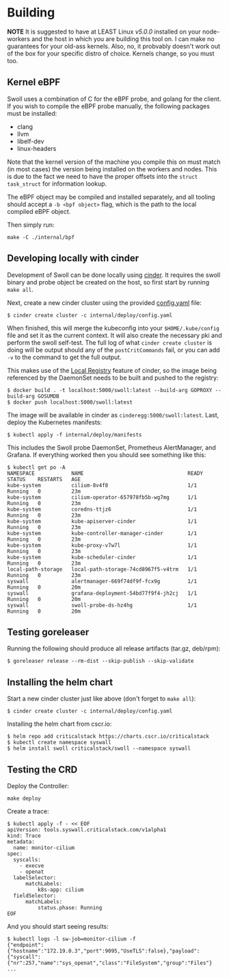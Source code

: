 # Building

**NOTE** It is suggested to have at LEAST Linux *v5.0.0* installed on your node-workers and the host in which 
you are building this tool on. I can make no guarantees for your old-ass kernels. Also, no, it probvably doesn't work out of the box for your specific distro of choice. Kernels change, so you must too. 

## Kernel eBPF

Swoll uses a combination of C for the eBPF probe, and golang for the client. If
you wish to compile the eBPF probe manually, the following packages must be installed:

* clang
* llvm
* libelf-dev
* linux-headers

Note that the kernel version of the machine you compile this on must match (in
most cases) the version being installed on the workers and nodes. This is due 
to the fact we need to have the proper offsets into the `struct task_struct` for
information lookup.

The eBPF object may be compiled and installed separately, and all tooling should
accept a `-b <bpf object>` flag, which is the path to the local compiled eBPF
object.

Then simply run:
```
make -C ./internal/bpf
```

## Developing locally with cinder

Development of Swoll can be done locally using [cinder](https://docs.crit.sh/cinder-guide/overview.html). It requires the swoll binary and probe object be created on the host, so first start by running `make all`.

Next, create a new cinder cluster using the provided [config.yaml](internal/deploy/config.yaml) file:

```shell
$ cinder create cluster -c internal/deploy/config.yaml
```

When finished, this will merge the kubeconfig into your `$HOME/.kube/config` file and set it as the current context. It will also create the necessary pki and perform the swoll self-test. The full log of what `cinder create cluster` is doing will be output should any of the `postCritCommands` fail, or you can add `-v` to the command to get the full output.

This makes use of the [Local Registry](https://docs.crit.sh/cinder-guide/local-registry.html) feature of cinder, so the image being referenced by the DaemonSet needs to be built and pushed to the registry:

```shell
$ docker build . -t localhost:5000/swoll:latest --build-arg GOPROXY --build-arg GOSUMDB
$ docker push localhost:5000/swoll:latest
```

The image will be available in cinder as `cinderegg:5000/swoll:latest`. Last, deploy the Kubernetes manifests:

```shell
$ kubectl apply -f internal/deploy/manifests
```

This includes the Swoll probe DaemonSet, Prometheus AlertManager, and Grafana. If everything worked then you should see something like this:

```shell
$ kubectl get po -A
NAMESPACE            NAME                                  READY   STATUS    RESTARTS   AGE
kube-system          cilium-8v4f8                          1/1     Running   0          23m
kube-system          cilium-operator-657978fb5b-wg7mg      1/1     Running   0          23m
kube-system          coredns-ttjz6                         1/1     Running   0          23m
kube-system          kube-apiserver-cinder                 1/1     Running   0          23m
kube-system          kube-controller-manager-cinder        1/1     Running   0          23m
kube-system          kube-proxy-v7w7l                      1/1     Running   0          23m
kube-system          kube-scheduler-cinder                 1/1     Running   0          23m
local-path-storage   local-path-storage-74cd8967f5-v4trm   1/1     Running   0          23m
syswall              alertmanager-669f74df9f-fcx9g         1/1     Running   0          20m
syswall              grafana-deployment-54bd77f9f4-jh2cj   1/1     Running   0          20m
syswall              swoll-probe-ds-hz4hg                  1/1     Running   0          20m
```

## Testing goreleaser

Running the following should produce all release artifacts (tar.gz, deb/rpm):

```shell
$ goreleaser release --rm-dist --skip-publish --skip-validate
```

## Installing the helm chart

Start a new cinder cluster just like above (don't forget to `make all`):

```shell
$ cinder create cluster -c internal/deploy/config.yaml
```

Installing the helm chart from cscr.io:

```shell
$ helm repo add criticalstack https://charts.cscr.io/criticalstack
$ kubectl create namespace syswall
$ helm install swoll criticalstack/swoll --namespace syswall
```

## Testing the CRD

Deploy the Controller:

```shell
make deploy
```

Create a trace: 

```shell
$ kubectl apply -f - << EOF
apiVersion: tools.syswall.criticalstack.com/v1alpha1
kind: Trace
metadata:
  name: monitor-cilium
spec:
  syscalls:
    - execve
    - openat
  labelSelector:
      matchLabels:
          k8s-app: cilium
  fieldSelector:
      matchLabels:
          status.phase: Running
EOF
```

And you should start seeing results:

```shell
$ kubectl logs -l sw-job=monitor-cilium -f
{"endpoint":{"hostname":"172.19.0.3","port":9095,"UseTLS":false},"payload":{"syscall":{"nr":257,"name":"sys_openat","class":"FileSystem","group":"Files"} ...
```
